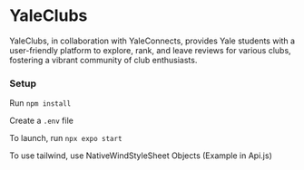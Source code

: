 # YaleClubs

YaleClubs, in collaboration with YaleConnects, provides Yale students with a user-friendly platform to explore, rank, and leave reviews for various clubs, fostering a vibrant community of club enthusiasts.

### Setup
Run ```npm install```

Create a `.env` file

To launch, run ```npx expo start```

To use tailwind, use NativeWindStyleSheet Objects (Example in Api.js)